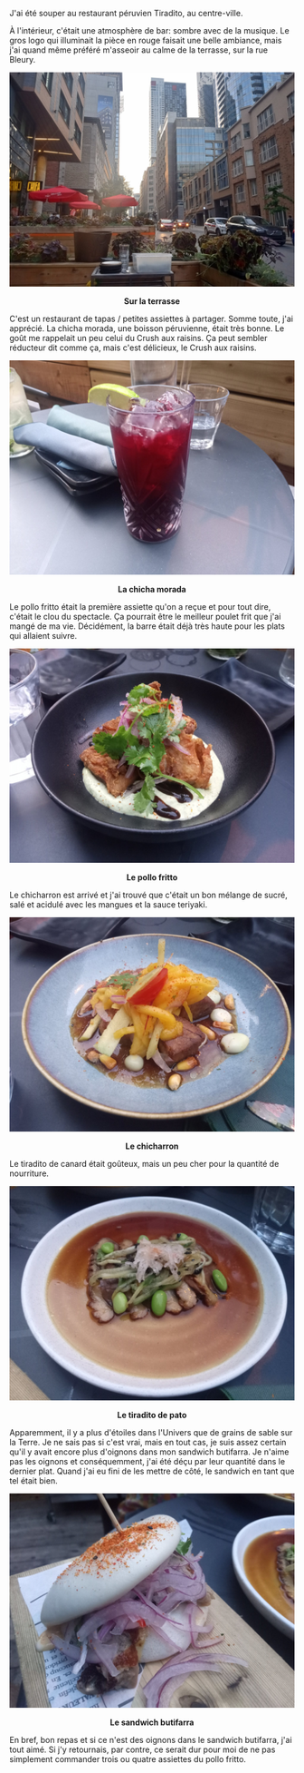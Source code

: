 J'ai été souper au restaurant péruvien Tiradito, au centre-ville.

À l'intérieur, c'était une atmosphère de bar: sombre avec de la musique. Le gros logo qui illuminait la pièce en rouge faisait une belle ambiance, mais j'ai quand même préféré m'asseoir au calme de la terrasse, sur la rue Bleury.

![Terrasse](/assets/2024/08/20240802_tiradito/table.jpg)
<p align="center"><b>Sur la terrasse</b></p>

C'est un restaurant de tapas / petites assiettes à partager. Somme toute, j'ai apprécié. La chicha morada, une boisson péruvienne, était très bonne. Le goût me rappelait un peu celui du Crush aux raisins. Ça peut sembler réducteur dit comme ça, mais c'est délicieux, le Crush aux raisins.

![Chicha Morada](/assets/2024/08/20240802_tiradito/chicha_morada.jpg)
<p align="center"><b>La chicha morada</b></p>

Le pollo fritto était la première assiette qu'on a reçue et pour tout dire, c'était le clou du spectacle. Ça pourrait être le meilleur poulet frit que j'ai mangé de ma vie. Décidément, la barre était déjà très haute pour les plats qui allaient suivre.

![Pollo Fritto](/assets/2024/08/20240802_tiradito/pollo_fritto.jpg)
<p align="center"><b>Le pollo fritto</b></p>

Le chicharron est arrivé et j'ai trouvé que c'était un bon mélange de sucré, salé et acidulé avec les mangues et la sauce teriyaki.

![Chicharron](/assets/2024/08/20240802_tiradito/chicharron.jpg)
<p align="center"><b>Le chicharron</b></p>

Le tiradito de canard était goûteux, mais un peu cher pour la quantité de nourriture.

![Tiradito de pato](/assets/2024/08/20240802_tiradito/tiradito_de_pato.jpg)
<p align="center"><b>Le tiradito de pato</b></p>

Apparemment, il y a plus d'étoiles dans l'Univers que de grains de sable sur la Terre. Je ne sais pas si c'est vrai, mais en tout cas, je suis assez certain qu'il y avait encore plus d'oignons dans mon sandwich butifarra. Je n'aime pas les oignons et conséquemment, j'ai été déçu par leur quantité dans le dernier plat. Quand j'ai eu fini de les mettre de côté, le sandwich en tant que tel était bien.

![Sandwich butifarra](/assets/2024/08/20240802_tiradito/butifarra.jpg)
<p align="center"><b>Le sandwich butifarra</b></p>

En bref, bon repas et si ce n'est des oignons dans le sandwich butifarra, j'ai tout aimé. Si j'y retournais, par contre, ce serait dur pour moi de ne pas simplement commander trois ou quatre assiettes du pollo fritto.
